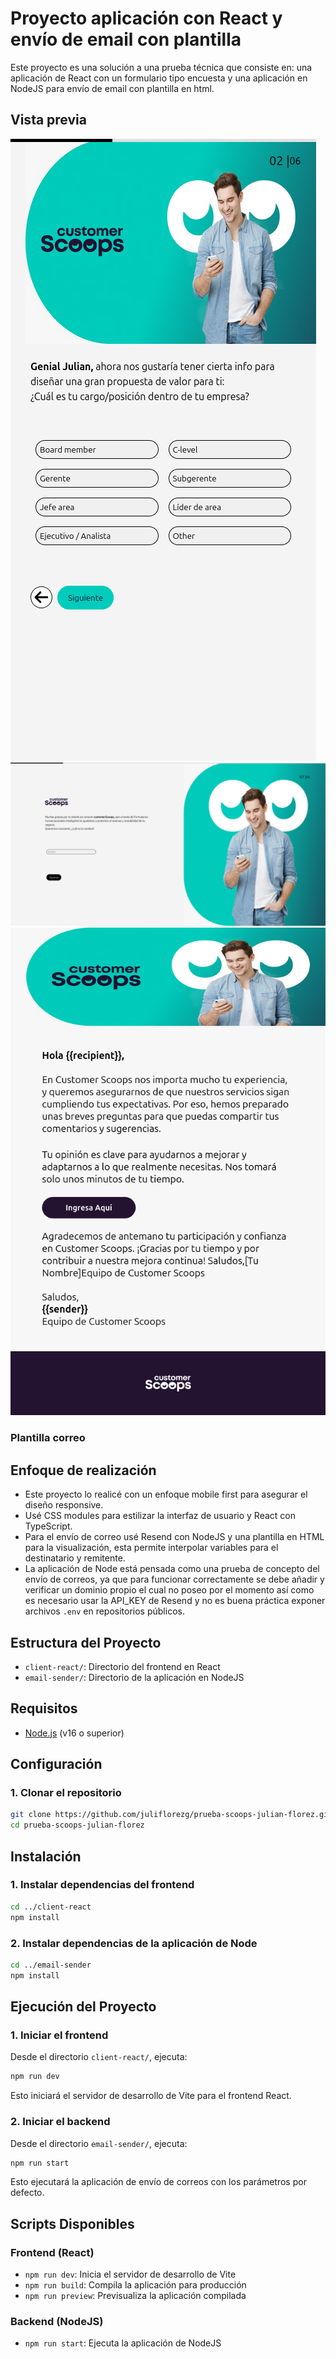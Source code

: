 # Proyecto aplicación con React y envío de email con plantilla

Este proyecto es una solución a una prueba técnica que consiste en: una aplicación de React con un formulario tipo encuesta y una aplicación en NodeJS para envío de email con plantilla en html.

## Vista previa

![mobile app preview](preview/screenshot_mobile.png)
![desktop app preview](preview/screenshot_desktop.png)
![desktop email sender](preview/screenshot_email_template.png)

### Plantilla correo

## Enfoque de realización

* Este proyecto lo realicé con un enfoque mobile first para asegurar el diseño responsive.
* Usé CSS modules para estilizar la interfaz de usuario y React con TypeScript.
* Para el envío de correo usé Resend con NodeJS y una plantilla en HTML para la visualización, esta permite interpolar variables para el destinatario y remitente.
* La aplicación de Node está pensada como una prueba de concepto del envío de correos, ya que para funcionar correctamente se debe añadir y verificar un dominio propio el cual no poseo por el momento así como es necesario usar la API_KEY de Resend y no es buena práctica exponer archivos `.env` en repositorios públicos.



## Estructura del Proyecto

- `client-react/`: Directorio del frontend en React
- `email-sender/`: Directorio de la aplicación en NodeJS

## Requisitos

- [Node.js](https://nodejs.org/) (v16 o superior)

## Configuración

### 1. Clonar el repositorio

```bash
git clone https://github.com/juliflorezg/prueba-scoops-julian-florez.git
cd prueba-scoops-julian-florez
```

## Instalación

### 1. Instalar dependencias del frontend

```bash
cd ../client-react
npm install
```

### 2. Instalar dependencias de la aplicación de Node

```bash
cd ../email-sender
npm install
```


## Ejecución del Proyecto


### 1. Iniciar el frontend

Desde el directorio `client-react/`, ejecuta:

```bash
npm run dev
```

Esto iniciará el servidor de desarrollo de Vite para el frontend React.

### 2. Iniciar el backend

Desde el directorio `email-sender/`, ejecuta:

```bash
npm run start
```

Esto ejecutará la aplicación de envío de correos con los parámetros por defecto.

## Scripts Disponibles

### Frontend (React)

- `npm run dev`: Inicia el servidor de desarrollo de Vite
- `npm run build`: Compila la aplicación para producción
- `npm run preview`: Previsualiza la aplicación compilada

### Backend (NodeJS)

- `npm run start`: Ejecuta la aplicación de NodeJS

